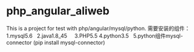 # php_angular_aliweb
This is a project for test with php/angular/mysql/python.
需要安装的组件：1.mysql5.6   2.java1.8_45     3.PHP5.5  4.python3.5   5.python组件mysql-connector  (pip install mysql-connector)
